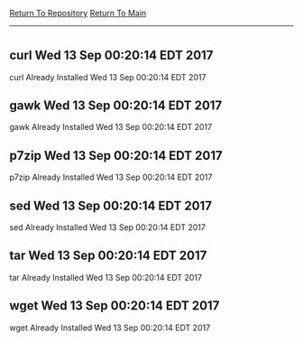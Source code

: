 [Return To Repository](https://github.com/deathbybandaid/piholeparser/)
[Return To Main](https://github.com/deathbybandaid/piholeparser/blob/master/RecentRunLogs/Mainlog.md)
____________________________________
# 
## curl Wed 13 Sep 00:20:14 EDT 2017
curl Already Installed Wed 13 Sep 00:20:14 EDT 2017
## gawk Wed 13 Sep 00:20:14 EDT 2017
gawk Already Installed Wed 13 Sep 00:20:14 EDT 2017
## p7zip Wed 13 Sep 00:20:14 EDT 2017
p7zip Already Installed Wed 13 Sep 00:20:14 EDT 2017
## sed Wed 13 Sep 00:20:14 EDT 2017
sed Already Installed Wed 13 Sep 00:20:14 EDT 2017
## tar Wed 13 Sep 00:20:14 EDT 2017
tar Already Installed Wed 13 Sep 00:20:14 EDT 2017
## wget Wed 13 Sep 00:20:14 EDT 2017
wget Already Installed Wed 13 Sep 00:20:14 EDT 2017
